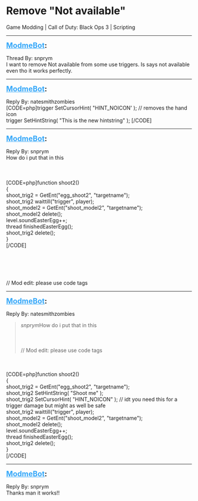 # Remove "Not available"
Game Modding | Call of Duty: Black Ops 3 | Scripting

---
<strong style="font-size: 1.4em;"><span style="text-decoration: underline;text-decoration-color: #34a7f9;"><span style="color:#34a7f9;">ModmeBot</span></span>:</strong>

<p>Thread By: snprym<br />I want to remove Not available from some use triggers. Is says not available even tho it works perfectly.</p>

---
<strong style="font-size: 1.4em;"><span style="text-decoration: underline;text-decoration-color: #34a7f9;"><span style="color:#34a7f9;">ModmeBot</span></span>:</strong>

<p>Reply By: natesmithzombies<br />[CODE=php]trigger SetCursorHint( &quot;HINT_NOICON&#39; ); // removes the hand icon<br />trigger SetHintString( &quot;This is the new hintstring&quot; ); [/CODE]</p>

---
<strong style="font-size: 1.4em;"><span style="text-decoration: underline;text-decoration-color: #34a7f9;"><span style="color:#34a7f9;">ModmeBot</span></span>:</strong>

<p>Reply By: snprym<br />How  do i put that in this<br /><br /><br /><br />[CODE=php]function shoot2()<br />{<br />    shoot_trig2 = GetEnt(&quot;egg_shoot2&quot;, &quot;targetname&quot;);<br />    shoot_trig2 waittill(&quot;trigger&quot;, player);<br />    shoot_model2 = GetEnt(&quot;shoot_model2&quot;, &quot;targetname&quot;);<br />    shoot_model2 delete();<br />    level.soundEasterEgg++;<br />    thread finishedEasterEgg();<br />    shoot_trig2 delete();<br />}<br />[/CODE]<br /><br /><br /><br /><br /><br />// Mod edit: please use code tags</p>

---
<strong style="font-size: 1.4em;"><span style="text-decoration: underline;text-decoration-color: #34a7f9;"><span style="color:#34a7f9;">ModmeBot</span></span>:</strong>

<p>Reply By: natesmithzombies<br /><blockquote><em>snprym</em>How  do i put that in this<br /><br /><br /><br />// Mod edit: please use code tags</blockquote><br /><br />[CODE=php]function shoot2()<br />{<br />    shoot_trig2 = GetEnt(&quot;egg_shoot2&quot;, &quot;targetname&quot;);<br /> shoot_trig2 SetHintString( &quot;Shoot me&quot; ); <br /> shoot_trig2 SetCursorHint( &quot;HINT_NOICON&quot; ); // idt you need this for a trigger damage but might as well be safe <br />    shoot_trig2 waittill(&quot;trigger&quot;, player);<br />    shoot_model2 = GetEnt(&quot;shoot_model2&quot;, &quot;targetname&quot;);<br />    shoot_model2 delete();<br />    level.soundEasterEgg++;<br />    thread finishedEasterEgg();<br />    shoot_trig2 delete();<br />}<br />[/CODE]</p>

---
<strong style="font-size: 1.4em;"><span style="text-decoration: underline;text-decoration-color: #34a7f9;"><span style="color:#34a7f9;">ModmeBot</span></span>:</strong>

<p>Reply By: snprym<br />Thanks man it works!!</p>
